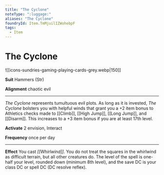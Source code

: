 ```yaml
---
title: "The Cyclone"
noteType: ":luggage:"
aliases: "The Cyclone"
foundryId: Item.TmMjuilIZWohebpF
tags:
  - Item
---
```


# The Cyclone
![[icons-sundries-gaming-playing-cards-grey.webp|150]]

**Suit** Hammers (Str)

**Alignment** chaotic evil

* * *

_The Cyclone_ represents tumultuous evil plots. As long as it is invested, _The Cyclone_ bolsters you with helpful winds that grant you a +2 item bonus to Athletics checks made to [[Climb]], [[High Jump]], [[Long Jump]], and [[Disarm]]. This increases to a +3 item bonus if you are at least 17th level.

**Activate** 2 envision, Interact

**Frequency** once per day

* * *

**Effect** You cast _[[Whirlwind]]_. You do not treat the squares in the whirlwind as difficult terrain, but all other creatures do. The level of the spell is one-half your level, rounded down (minimum 8th level), and the save DC is your class DC or spell DC (DC resolve reflex).
